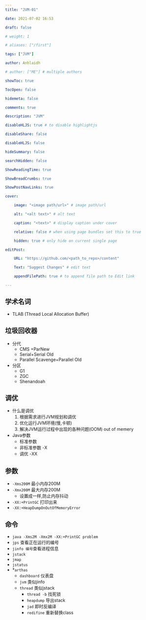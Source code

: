 ```yaml
---
title: "JVM-01"

date: 2021-07-02 16:53

draft: false

# weight: 1

# aliases: ["/first"]

tags: ["JVM"]

author: Anhlaidh

# author: ["ME"] # multiple authors

showToc: true

TocOpen: false

hidemeta: false

comments: true

description: "JVM"

disableHLJS: true # to disable highlightjs

disableShare: false

disableHLJS: false

hideSummary: false

searchHidden: false

ShowReadingTime: true

ShowBreadCrumbs: true

ShowPostNavLinks: true

cover:

    image: "<image path/url>" # image path/url 

    alt: "<alt text>" # alt text 

    caption: "<text>" # display caption under cover 

    relative: false # when using page bundles set this to true 

    hidden: true # only hide on current single page 

editPost:

    URL: "https://github.com/<path_to_repo>/content" 

    Text: "Suggest Changes" # edit text 

    appendFilePath: true # to append file path to Edit link 

--- 
```



## 学术名词
- TLAB (Thread Local Allocation Buffer)
## 垃圾回收器
- 分代
    - CMS +ParNew
    - Serial+Serial Old
    - Parallel Scavenge+Parallel Old
- 分区
    - G1
    - ZGC
    - Shenandoah
## 调优
- 什么是调优
    1. 根据需求进行JVM规划和调优
    2. 优化运行JVM环境(慢,卡顿)
    3. 解决JVM运行过程中出现的各种问题(OOM) out of memery
- Java参数
    - 标准参数
    - 非标准参数 -X
    - 调优 -XX
## 参数
- `-Xms200M` 最小内存200M
- `-Xmx200M` 最大内存200M
    - 设置成一样,防止内存抖动
- `-XX:+PrintGC` 打印出来
- `-XX:+HeapDumpOnOutOfMemoryError`

## 命令
- `java -Xms2M -Xmx2M -XX:+PrintGC problem`
- `jps` 查看正在运行的编号
- `jinfo 编号`查看进程信息
- `jstack`
- `jmap`
- `jstatus`
- *`arthas`
    - `dashboard` 仪表盘
    - `jvm` 类似jinfo
    - `thread` 类似jstack
        - `thread -b` 找死锁
        - `heapdump` 导出stack
        - `jad` 即时反编译
        - `redifine` 重新替换class